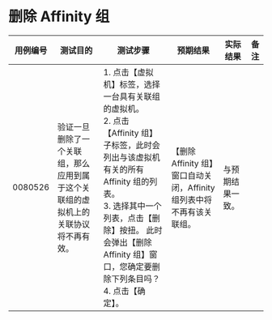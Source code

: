 # 删除 Affinity 组

| **用例编号** | **测试目的** | **测试步骤** | **预期结果** | **实际结果** | **备注** |
| ------------ | ------------ | ------------ | ------------ | ------------ | -------- |
| 0080526 | 验证一旦删除了一个关联组，那么应用到属于这个关联组的虚拟机上的关联协议将不再有效。 | 1. 点击【虚拟机】标签，选择一台具有关联组的虚拟机。<br/>2. 点击【Affinity 组】子标签，此时会列出与该虚拟机有关的所有 Affinity 组的列表。<br/>3. 选择其中一个列表，点击【删除】按扭。 此时会弹出【删除 Affinity 组】窗口，您确定要删除下列条目吗？<br/>4. 点击【确定】。 | 【删除 Affinity 组】窗口自动关闭，Affinity 组列表中将不再有该关联组。 | 与预期结果一致。 | 
